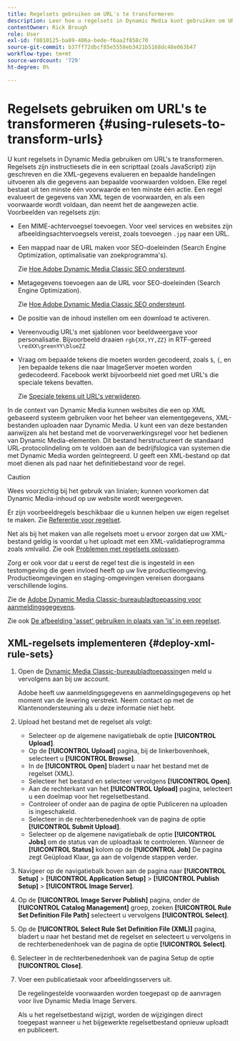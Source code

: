 ```yaml
---
title: Regelsets gebruiken om URL's te transformeren
description: Leer hoe u regelsets in Dynamic Media kunt gebruiken om URL's te transformeren. Regelsets zijn instructiesets die in een scripttaal (zoals JavaScript) zijn geschreven en die XML-gegevens evalueren en bepaalde handelingen uitvoeren als die gegevens aan bepaalde voorwaarden voldoen.
contentOwner: Rick Brough
role: User
exl-id: f8010125-ba89-406a-bede-f6aa2f858c70
source-git-commit: b37ff72dbcf85e5558eb3421b5168dc48e063b47
workflow-type: tm+mt
source-wordcount: '729'
ht-degree: 0%

---
```


# Regelsets gebruiken om URL&#39;s te transformeren {#using-rulesets-to-transform-urls}

U kunt regelsets in Dynamic Media gebruiken om URL&#39;s te transformeren. Regelsets zijn instructiesets die in een scripttaal (zoals JavaScript) zijn geschreven en die XML-gegevens evalueren en bepaalde handelingen uitvoeren als die gegevens aan bepaalde voorwaarden voldoen. Elke regel bestaat uit ten minste één voorwaarde en ten minste één actie. Een regel evalueert de gegevens van XML tegen de voorwaarden, en als een voorwaarde wordt voldaan, dan neemt het de aangewezen actie. Voorbeelden van regelsets zijn:

* Een MIME-achtervoegsel toevoegen. Voor veel services en websites zijn afbeeldingsachtervoegsels vereist, zoals toevoegen `.jpg` naar een URL.
* Een mappad naar de URL maken voor SEO-doeleinden (Search Engine Optimization, optimalisatie van zoekprogramma&#39;s).

   Zie [Hoe Adobe Dynamic Media Classic SEO ondersteunt](/help/assets/dynamic-media/assets/s7_seo.pdf).

* Metagegevens toevoegen aan de URL voor SEO-doeleinden (Search Engine Optimization).

   Zie [Hoe Adobe Dynamic Media Classic SEO ondersteunt](/help/assets/dynamic-media/assets/s7_seo.pdf).

* De positie van de inhoud instellen om een download te activeren.
* Vereenvoudig URL&#39;s met sjablonen voor beeldweergave voor personalisatie. Bijvoorbeeld draaien `rgb{XX,YY,ZZ}` in RTF-gereed `\redXX\greenYY\blueZZ`

* Vraag om bepaalde tekens die moeten worden gecodeerd, zoals `$`, `{`, en `}`en bepaalde tekens die naar ImageServer moeten worden gedecodeerd. Facebook werkt bijvoorbeeld niet goed met URL&#39;s die speciale tekens bevatten.

   Zie [Speciale tekens uit URL&#39;s verwijderen](https://helpx.adobe.com/experience-manager/scene7/kb/base/scene7-rulesets/remove-special-characters-urls.html).

In de context van Dynamic Media kunnen websites die een op XML gebaseerd systeem gebruiken voor het beheer van elementgegevens, XML-bestanden uploaden naar Dynamic Media. U kunt een van deze bestanden aanwijzen als het bestand met de voorverwerkingsregel voor het bedienen van Dynamic Media-elementen. Dit bestand herstructureert de standaard URL-protocolindeling om te voldoen aan de bedrijfslogica van systemen die met Dynamic Media worden geïntegreerd. U geeft een XML-bestand op dat moet dienen als pad naar het definitiebestand voor de regel.

>[!CAUTION]
>
>Wees voorzichtig bij het gebruik van linialen; kunnen voorkomen dat Dynamic Media-inhoud op uw website wordt weergegeven.

Er zijn voorbeeldregels beschikbaar die u kunnen helpen uw eigen regelset te maken.
Zie [Referentie voor regelset](https://experienceleague.adobe.com/docs/dynamic-media-developer-resources/image-serving-api/image-serving-api/rule-set-reference/c-rule-set-reference.html).

Net als bij het maken van alle regelsets moet u ervoor zorgen dat uw XML-bestand geldig is voordat u het uploadt met een XML-validatieprogramma zoals xmlvalid.
Zie ook [Problemen met regelsets oplossen](https://helpx.adobe.com/experience-manager/scene7/kb/base/scene7-rulesets/scene7-ruleset-troubleshooting.html).

Zorg er ook voor dat u eerst de regel test die is ingesteld in een testomgeving die geen invloed heeft op uw live productieomgeving.
Productieomgevingen en staging-omgevingen vereisen doorgaans verschillende logins.

Zie de [Adobe Dynamic Media Classic-bureaubladtoepassing voor aanmeldingsgegevens](https://experienceleague.adobe.com/docs/dynamic-media-classic/using/getting-started/signing-out.html#sign-in-dmc-app).

<!-- OBSOLETE CONTENT * **NA staging environment** login page: [https://s7sps1-staging.scene7.com/IpsWeb/](https://s7sps1-staging.scene7.com/IpsWeb/)
* **EMEA staging environment** login page: [https://s7sps3-staging.scene7.com/IpsWeb/](https://s7sps3-staging.scene7.com/IpsWeb/)
* **JAPAC staging environment** login page: [https://s7sps5-staging.scene7.com/IpsWeb/](https://s7sps5-staging.scene7.com/IpsWeb/) -->

Zie ook [De afbeelding &#39;asset&#39; gebruiken in plaats van &#39;is&#39; in een regelset](https://helpx.adobe.com/experience-manager/scene7/kb/base/scene7-rulesets/ruleset-asset-instead-image.html).

## XML-regelsets implementeren {#deploy-xml-rule-sets}

1. Open de [Dynamic Media Classic-bureaubladtoepassing](https://experienceleague.adobe.com/docs/dynamic-media-classic/using/getting-started/signing-out.html#getting-started)en meld u vervolgens aan bij uw account.

   Adobe heeft uw aanmeldingsgegevens en aanmeldingsgegevens op het moment van de levering verstrekt. Neem contact op met de Klantenondersteuning als u deze informatie niet hebt.

1. Upload het bestand met de regelset als volgt:

   * Selecteer op de algemene navigatiebalk de optie **[!UICONTROL Upload]**.
   * Op de **[!UICONTROL Upload]** pagina, bij de linkerbovenhoek, selecteert u **[!UICONTROL Browse]**.
   * In de **[!UICONTROL Open]** bladert u naar het bestand met de regelset (XML).
   * Selecteer het bestand en selecteer vervolgens **[!UICONTROL Open]**.
   * Aan de rechterkant van het **[!UICONTROL Upload]** pagina, selecteert u een doelmap voor het regelsetbestand.
   * Controleer of onder aan de pagina de optie Publiceren na uploaden is ingeschakeld.
   * Selecteer in de rechterbenedenhoek van de pagina de optie **[!UICONTROL Submit Upload]**.
   * Selecteer op de algemene navigatiebalk de optie **[!UICONTROL Jobs]** om de status van de uploadtaak te controleren. Wanneer de **[!UICONTROL Status]** kolom op de **[!UICONTROL Job]** De pagina zegt Geüpload Klaar, ga aan de volgende stappen verder.

1. Navigeer op de navigatiebalk boven aan de pagina naar **[!UICONTROL Setup]** > **[!UICONTROL Application Setup]** > **[!UICONTROL Publish Setup]** > **[!UICONTROL Image Server]**.
1. Op de **[!UICONTROL Image Server Publish]** pagina, onder de **[!UICONTROL Catalog Management]** groep, zoeken **[!UICONTROL Rule Set Definition File Path]** selecteert u vervolgens **[!UICONTROL Select]**.
1. Op de **[!UICONTROL Select Rule Set Definition File (XML)]** pagina, bladert u naar het bestand met de regelset en selecteert u vervolgens in de rechterbenedenhoek van de pagina de optie **[!UICONTROL Select]**.
1. Selecteer in de rechterbenedenhoek van de pagina Setup de optie **[!UICONTROL Close]**.
1. Voer een publicatietaak voor afbeeldingsservers uit.

   De regelingestelde voorwaarden worden toegepast op de aanvragen voor live Dynamic Media Image Servers.

   Als u het regelsetbestand wijzigt, worden de wijzigingen direct toegepast wanneer u het bijgewerkte regelsetbestand opnieuw uploadt en publiceert.
